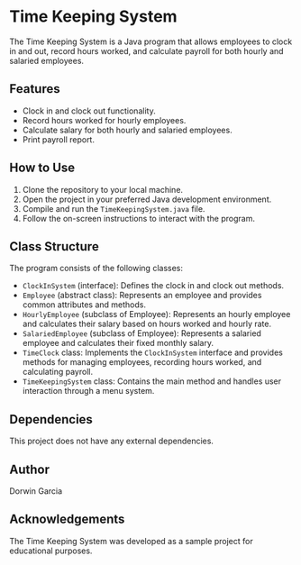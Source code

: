 # Time Keeping System

The Time Keeping System is a Java program that allows employees to clock in and out, record hours worked, and calculate payroll for both hourly and salaried employees.

## Features
- Clock in and clock out functionality.
- Record hours worked for hourly employees.
- Calculate salary for both hourly and salaried employees.
- Print payroll report.

## How to Use
1. Clone the repository to your local machine.
2. Open the project in your preferred Java development environment.
3. Compile and run the `TimeKeepingSystem.java` file.
4. Follow the on-screen instructions to interact with the program.

## Class Structure
The program consists of the following classes:

- `ClockInSystem` (interface): Defines the clock in and clock out methods.
- `Employee` (abstract class): Represents an employee and provides common attributes and methods.
- `HourlyEmployee` (subclass of Employee): Represents an hourly employee and calculates their salary based on hours worked and hourly rate.
- `SalariedEmployee` (subclass of Employee): Represents a salaried employee and calculates their fixed monthly salary.
- `TimeClock` class: Implements the `ClockInSystem` interface and provides methods for managing employees, recording hours worked, and calculating payroll.
- `TimeKeepingSystem` class: Contains the main method and handles user interaction through a menu system.

## Dependencies
This project does not have any external dependencies.

## Author
Dorwin Garcia

## Acknowledgements
The Time Keeping System was developed as a sample project for educational purposes.
